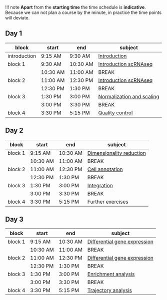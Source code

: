 
!!! note
    **Apart** from the **starting time** the time schedule is **indicative**. Because we can not plan a course by the minute, in practice the time points will deviate. 

## Day 1

| block   	| start    	| end      	| subject                        	|
|---------	|----------	|----------	|--------------------------------	|
| introduction 	| 9:15 AM  	| 9:30 AM 	| [Introduction](day1/general_introduction.md) |
| block 1 	| 9:30 AM  	| 10:30 AM 	| [Introduction scRNAseq](day1/introduction_scrnaseq.md) |
|         	| 10:30 AM 	| 11:00 AM 	| BREAK                          	|
| block 2 	| 11:00 AM 	| 12:30 PM 	| [Introduction scRNAseq](day1/introduction_scrnaseq.md) 	     |
|         	| 12:30 PM 	| 1:30 PM  	| BREAK                          	|
| block 3 	| 1:30 PM  	| 3:00 PM  	| [Normalization and scaling](day1/normalization_scaling.md)              	 |
|         	| 3:00 PM  	| 3:30 PM  	| BREAK                          	|
| block 4 	| 3:30 PM  	| 5:15 PM  	| [Quality control](day1/quality_control.md)                 |

## Day 2

| block   	| start    	| end      	| subject                             	|
|---------	|----------	|----------	|-------------------------------------	|
| block 1 	| 9:15 AM  	| 10:30 AM 	| [Dimensionality reduction](day2/dimensionality_reduction.md)	|
|         	| 10:30 AM 	| 11:00 AM 	| BREAK                               	|
| block 2 	| 11:00 AM 	| 12:30 PM 	| [Cell annotation](day2/cell_annotation.md)  |
|         	| 12:30 PM 	| 1:30 PM  	| BREAK                               	|
| block 3 	| 1:30 PM  	| 3:00 PM  	| [Integration](day2/integration.md)              	|
|         	| 3:00 PM  	| 3:30 PM  	| BREAK                               	|
| block 4 	| 3:30 PM  	| 5:15 PM  	| Further exercises	|

## Day 3

| block   	| start    	| end      	| subject                             	|
|---------	|----------	|----------	|-------------------------------------	|
| block 1 	| 9:15 AM  	| 10:30 AM 	| [Differential gene expression](day3/differential_gene_expression.md)	|
|         	| 10:30 AM 	| 11:00 AM 	| BREAK                               	|
| block 2 	| 11:00 AM 	| 12:30 PM 	| [Differential gene expression](day3/differential_gene_expression.md)            	|
|         	| 12:30 PM 	| 1:30 PM  	| BREAK                               	|
| block 3 	| 1:30 PM  	| 3:00 PM  	| [Enrichment analysis](day3/enrichment_analysis.md)  |
|         	| 3:00 PM  	| 3:30 PM  	| BREAK                               	|
| block 4 	| 3:30 PM  	| 5:15 PM  	| [Trajectory analysis](day3/trajectory_analysis.md) 	|
